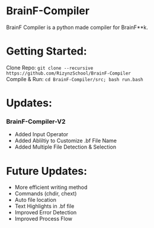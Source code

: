 # BrainF-Compiler
BrainF Compiler is a python made compiler for BrainF**k.

# Getting Started:
Clone Repo: ```git clone --recursive https://github.com/RizynzSchool/BrainF-Compiler```<br />
Compile & Run: ```cd BrainF-Compiler/src; bash run.bash```<br />

# Updates:
### BrainF-Compiler-V2
  - Added Input Operator<br />
  - Added Abliltiy to Customize .bf File Name<br />
  - Added Multiple File Detection & Selection<br />

# Future Updates:
- More efficient writing method<br />
- Commands (chdir, chext)<br />
- Auto file location<br />
- Text Highlights in .bf file<br />
- Improved Error Detection
- Improved Process Flow
